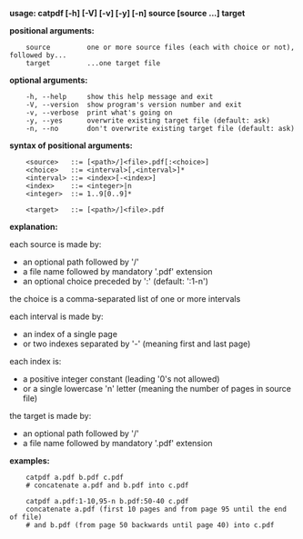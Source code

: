**usage: catpdf [-h] [-V] [-v] [-y] [-n] source [source ...] target**

**positional arguments:**
```
    source         one or more source files (each with choice or not), followed by... 
    target         ...one target file
```
**optional arguments:** 
```
    -h, --help     show this help message and exit
    -V, --version  show program's version number and exit
    -v, --verbose  print what's going on
    -y, --yes      overwrite existing target file (default: ask)
    -n, --no       don't overwrite existing target file (default: ask)
```
**syntax of positional arguments:**
```
    <source>   ::= [<path>/]<file>.pdf[:<choice>]
    <choice>   ::= <interval>[,<interval>]*
    <interval> ::= <index>[-<index>]
    <index>    ::= <integer>|n
    <integer>  ::= 1..9[0..9]*
    
    <target>   ::= [<path>/]<file>.pdf
```
**explanation:**

each source is made by:

  * an optional path followed by '/'
  * a file name followed by mandatory '.pdf' extension
  * an optional choice preceded by ':' (default: ':1-n')

the choice is a comma-separated list of one or more intervals

each interval is made by:

  * an index of a single page
  * or two indexes separated by '-' (meaning first and last page)
       
each index is:

  * a positive integer constant (leading '0's not allowed)
  * or a single lowercase 'n' letter (meaning the number of pages in source file)

the target is made by:

  * an optional path followed by '/'
  * a file name followed by mandatory '.pdf' extension

**examples:**
```
    catpdf a.pdf b.pdf c.pdf
    # concatenate a.pdf and b.pdf into c.pdf

    catpdf a.pdf:1-10,95-n b.pdf:50-40 c.pdf
    concatenate a.pdf (first 10 pages and from page 95 until the end of file)
    # and b.pdf (from page 50 backwards until page 40) into c.pdf
```
